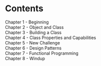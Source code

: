 
# Contents

Chapter 1 - Beginning	 
Chapter 2 - Object and Class	 
Chapter 3 - Building a Class	 
Chapter 4 - Class Properties and Capabilities	 
Chapter 5 - New Challenge	 
Chapter 6 - Design Patterns	 
Chapter 7 - Functional Programming	 
Chapter 8 - Windup	 
